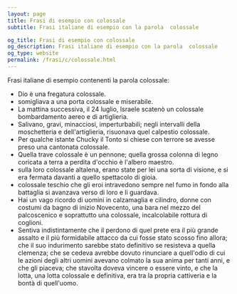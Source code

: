 ```yaml
---
layout: page
title: Frasi di esempio con colossale 
subtitle: Frasi italiane di esempio con la parola  colossale

og_title: Frasi di esempio con colossale 
og_description: Frasi italiane di esempio con la parola  colossale
og_type: website
permalink: /frasi/c/colossale.html
---
```


Frasi italiane di esempio contenenti la parola colossale:


- Dio è una fregatura colossale.
- somigliava a una porta colossale e miserabile.
- La mattina successiva, il 24 luglio, Israele scatenò un colossale bombardamento aereo e di artiglieria.
- Salivano, gravi, minacciosi, imperturbabili; negli intervalli della moschetteria e dell'artiglieria, risuonava quel calpestio colossale.
- Per qualche istante Chucky il Tonto si chiese con terrore se avesse preso una cantonata colossale.
- Quella trave colossale è un pennone; quella grossa colonna di legno coricata a terra a perdita d'occhio è l'albero maestro.
- sulla loro colossale altalena, erano state per lei una sorta di visione, e si era fermata davanti a quello spettacolo di gioia.
- colossale teschio che gli eroi intravedono sempre nel fumo in fondo alla battaglia si avanzava verso di loro e li guardava.
- Hai un vago ricordo di uomini in calzamaglia e cilindro, donne con costumi da bagno di inizio Novecento, una bara nel mezzo del palcoscenico e soprattutto una colossale, incalcolabile rottura di coglioni.
- Sentiva indistintamente che il perdono di quel prete era il più grande assalto e il più formidabile attacco da cui fosse stato scosso fino allora; che il suo indurimento sarebbe stato definitivo se resisteva a quella clemenza; che se cedeva avrebbe dovuto rinunciare a quell'odio di cui le azioni degli altri uomini avevano colmato la sua anima per tanti anni, e che gli piaceva; che stavolta doveva vincere o essere vinto, e che la lotta, una lotta colossale e definitiva, era tra la propria cattiveria e la bontà di quell'uomo.
